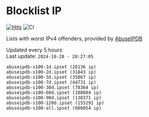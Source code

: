 # Blocklist IP

[![Hits](https://hits.seeyoufarm.com/api/count/incr/badge.svg?url=https%3A%2F%2Fgithub.com%2Fborestad%2Fblocklist-ip%2F&count_bg=%2379C83D&title_bg=%23555555&icon=&icon_color=%23E7E7E7&title=hits&edge_flat=false)](https://hits.seeyoufarm.com)  ![CI](https://img.shields.io/github/workflow/status/borestad/blocklist-ip/CI?style=flat-square)

Lists with worst IPv4 offenders, provided by [AbuseIPDB](https://www.abuseipdb.com/)

<!-- FOOTER-PLACEHOLDER -->
Updated every 5 hours<br>
Last update: `2024-10-28 - 20:27:05`
```
abuseipdb-s100-1d.ipset (26136 ip)
abuseipdb-s100-2d.ipset (31843 ip)
abuseipdb-s100-3d.ipset (35867 ip)
abuseipdb-s100-7d.ipset (44731 ip)
abuseipdb-s100-30d.ipset (78364 ip)
abuseipdb-s100-60d.ipset (108084 ip)
abuseipdb-s100-90d.ipset (130371 ip)
abuseipdb-s100-120d.ipset (155291 ip)
abuseipdb-s100-all.ipset (680854 ip)
```
